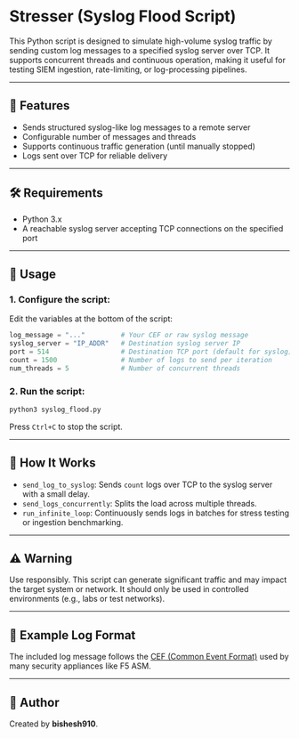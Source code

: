 # Stresser (Syslog Flood Script)

This Python script is designed to simulate high-volume syslog traffic by sending custom log messages to a specified syslog server over TCP. It supports concurrent threads and continuous operation, making it useful for testing SIEM ingestion, rate-limiting, or log-processing pipelines.

---

## 🚀 Features

- Sends structured syslog-like log messages to a remote server
- Configurable number of messages and threads
- Supports continuous traffic generation (until manually stopped)
- Logs sent over TCP for reliable delivery

---

## 🛠 Requirements

- Python 3.x
- A reachable syslog server accepting TCP connections on the specified port

---

## 📄 Usage

### 1. Configure the script:

Edit the variables at the bottom of the script:

```python
log_message = "..."         # Your CEF or raw syslog message
syslog_server = "IP_ADDR"   # Destination syslog server IP
port = 514                  # Destination TCP port (default for syslog)
count = 1500                # Number of logs to send per iteration
num_threads = 5             # Number of concurrent threads
````

### 2. Run the script:

```bash
python3 syslog_flood.py
```

Press `Ctrl+C` to stop the script.

---

## 🔁 How It Works

* `send_log_to_syslog`: Sends `count` logs over TCP to the syslog server with a small delay.
* `send_logs_concurrently`: Splits the load across multiple threads.
* `run_infinite_loop`: Continuously sends logs in batches for stress testing or ingestion benchmarking.

---

## ⚠️ Warning

Use responsibly. This script can generate significant traffic and may impact the target system or network. It should only be used in controlled environments (e.g., labs or test networks).

---

## 📌 Example Log Format

The included log message follows the [CEF (Common Event Format)](https://community.microfocus.com/cyberres/productdocs/w/arcsighttips/22170/cef-the-common-event-format-log-management) used by many security appliances like F5 ASM.

---

## 👤 Author

Created by **bishesh910**.
